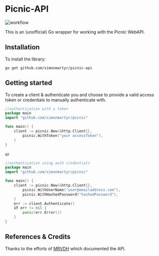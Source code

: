 # Picnic-API
![workflow](https://github.com/simonmartyr/picnic-api/actions/workflows/tests.yaml/badge.svg)

This is an (unofficial) Go wrapper for working with the Picnic WebAPI.

## Installation

To install the library:

`go get github.com/simonmartyr/picnic-api`

## Getting started

To create a client & authenticate you and choose to provide a valid access token
or credentials to manually authenticate with.

```go
//authentication with a token
package main
import "github.com/simonmartyr/picnic"

func main() {
    client := picnic.New(&http.Client{},
		picnic.WithToken("your accessToken"),
    )
}
```
or

```go
//authentication using auth credentials
package main
import "github.com/simonmartyr/picnic"

func main() {
    client := picnic.New(&http.Client{},
        picnic.WithUserName("user@emailaddress.com"),
        picnic.WithHashedPassword("hashedPassword"),
    )
	err := client.Authenticate()
	if err != nil {
		panic(err.Error())
    }
}
```




## References & Credits

Thanks to the efforts of [MRVDH](https://github.com/MRVDH/picnic-api/) which documented the API.